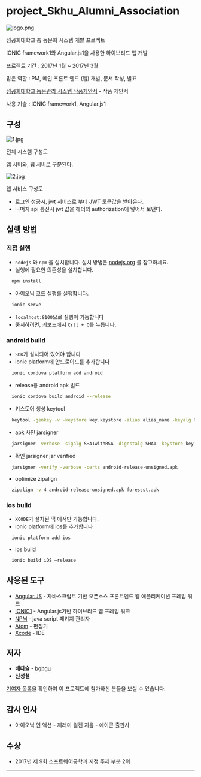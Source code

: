 # project_Skhu_Alumni_Association

![logo.png](https://github.com/bghgu/project_alumni_association/blob/master/image/logo.png)

성공회대학교 총 동문회 시스템 개발 프로젝트

 IONIC framework1와 Angular.js1을 사용한 하이브리드 앱 개발

프로젝트 기간 : 2017년 1월 ~ 2017년 3월

맡은 역할 : PM, 메인 프론트 엔드 (앱) 개발, 문서 작성, 발표

[성공회대학교 동문관리 시스템 작품제안서](https://github.com/bghgu/project_alumni_association/blob/master/%EC%84%B1%EA%B3%B5%ED%9A%8C%EB%8C%80%ED%95%99%EA%B5%90%20%EB%8F%99%EB%AC%B8%EA%B4%80%EB%A6%AC%EC%8B%9C%EC%8A%A4%ED%85%9C_%EC%9E%91%ED%92%88%EC%A0%9C%EC%95%88%EC%84%9C.pdf) - 작품 제안서

사용 기술 : IONIC framework1, Angular.js1

## 구성

![1.jpg](https://github.com/bghgu/project_alumni_association/blob/master/image/1.jpg)

전체 시스템 구성도

앱 서버와, 웹 서버로 구분된다.

![2.jpg](https://github.com/bghgu/project_alumni_association/blob/master/image/2.jpg)

앱 서비스 구성도

* 로그인  성공시, jwt 서비스로 부터 JWT 토큰값을 받아온다.
* 나머지 api 통신시 jwt 값을 헤더의 authorization에 넣어서 보낸다.

## 실행 방법

### 직접 실행

- `nodejs` 와 `npm` 을 설치합니다. 설치 방법은 [nodejs.org](https://nodejs.org) 를 참고하세요.
- 실행에 필요한 의존성을 설치합니다.

```bash
  npm install
```

- 아이오닉 코드 실행를 실행합니다.

```bash
  ionic serve
```

- `localhost:8100`으로 실행이 가능합니다
- 중지하려면, 키보드에서 `Crtl + C`를 누릅니다.

### android build

- `SDK`가 설치되어 있어야 합니다
- ionic platform에 안드로이드를 추가합니다

```bash
  ionic cordova platform add android
```

- release용 android apk 빌드

```bash
  ionic cordova build android --release
```

- 키스토어 생성 keytool

```bash
  keytool -genkey -v -keystore key.keystore -alias alias_name -keyalg RSA -keysize 2048 -validity 10000
```

- apk 사인 jarsigner

```bash
  jarsigner -verbose -sigalg SHA1withRSA -digestalg SHA1 -keystore key.keystore android-release-unsigned.apk alias_name
```

- 확인 jarsigner jar verified

```bash
  jarsigner -verify -verbose -certs android-release-unsigned.apk
```

- optimize zipalign

```bash
  zipalign -v 4 android-release-unsigned.apk foressst.apk
```

### ios build

- `XCODE`가 설치된 맥 에서만 가능합니다.
- ionic platform에 ios를 추가합니다

```bash
  ionic platform add ios
```

- ios build

```bash
  ionic build iOS —release
```



## 사용된 도구

- [Angular.JS](https://angularjs.org/) - 자바스크립트 기반 오픈소스 프론트엔드 웹 애플리케이션 프레임 워크
- [IONIC1](https://ionicframework.com/docs/v1/) - Angular.js기반 하이브리드 앱 프레임 워크
- [NPM](https://www.npmjs.com/) - java script 패키지 관리자
- [Atom](https://atom.io/) - 편집기
- [Xcode](https://developer.apple.com/kr/xcode/) - IDE

## 저자

- **배다슬** - [bghgu](https://github.com/bghgu)
- **신성철**

[기여자 목록](https://github.com/bghgu/project_alumni_association/contributors)을 확인하여 이 프로젝트에 참가하신 분들을 보실 수 있습니다.

## 감사 인사

- 아이오닉 인 액션 - 제래미 윌켄 지음 - 에이콘 출판사

## 수상

- 2017년 제 9회 소프트웨어공학과 지정 주제 부분 2위

---


